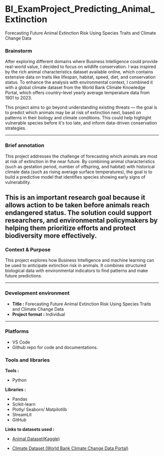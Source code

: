 # BI_ExamProject_Predicting_Animal_Extinction
Forecasting Future Animal Extinction Risk Using Species Traits and Climate Change Data

### Brainstorm
After exploring different domains where Business Intelligence could provide real-world value, I decided to focus on wildlife conservation. I was inspired by the rich animal characteristics dataset available online, which contains extensive data on traits like lifespan, habitat, speed, diet, and conservation status. To enhance the analysis with environmental context, I combined it with a global climate dataset from the World Bank Climate Knowledge Portal, which offers country-level yearly average temperature data from 1901 to 2023.

This project aims to go beyond understanding existing threats — the goal is to predict which animals may be at risk of extinction next, based on patterns in their biology and climate conditions. This could help highlight vulnerable species before it's too late, and inform data-driven conservation strategies.
________________________________________________________________________________________________________________________________________________________________

### Brief annotation
This project addresses the challenge of forecasting which animals are most at risk of extinction in the near future. By combining animal characteristics (such as gestation period, number of offspring, and habitat) with historical climate data (such as rising average surface temperatures), the goal is to build a predictive model that identifies species showing early signs of vulnerability. 

This is an important research goal because it allows action to be taken before animals reach endangered status. The solution could support researchers, and environmental policymakers by helping them prioritize efforts and protect biodiversity more effectively.
---

### Context & Purpose
This project explores how Business Intelligence and machine learning can be used to anticipate extinction risk in animals. It combines structured biological data with environmental indicators to find patterns and make future predictions.
________________________________________________________________________________________________________________________________________________________________

### Development environment
* **Title :** Forecasting Future Animal Extinction Risk Using Species Traits and Climate Change Data
* **Project format :** Individual
________________________________________________________________________________________________________________________________________________________________

### Platforms
* VS Code
* Github repo for code and documentations.

### Tools and libraries
**Tools :** 
* Python

**Libraries :**
* Pandas
* Scikit-learn
* Plotly/ Seaborn/ Matpilotlib
* StreamLit
* GitHub

**Links to datasets used :**

* [Animal Dataset(Kaggle)](https://www.kaggle.com/datasets/iamsouravbanerjee/animal-information-dataset?resource=download)

* [Climate Dataset (World Bank Climate Change Data Portal)](https://climateknowledgeportal.worldbank.org/download-data)
